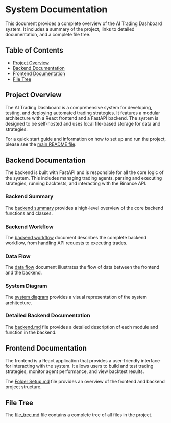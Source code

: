 # System Documentation

This document provides a complete overview of the AI Trading Dashboard system. It includes a summary of the project, links to detailed documentation, and a complete file tree.

## Table of Contents

* [Project Overview](#project-overview)
* [Backend Documentation](#backend-documentation)
* [Frontend Documentation](#frontend-documentation)
* [File Tree](#file-tree)

## Project Overview

The AI Trading Dashboard is a comprehensive system for developing, testing, and deploying automated trading strategies. It features a modular architecture with a React frontend and a FastAPI backend. The system is designed to be self-hosted and uses local file-based storage for data and strategies.

For a quick start guide and information on how to set up and run the project, please see the [main README file](readme.md).

## Backend Documentation

The backend is built with FastAPI and is responsible for all the core logic of the system. This includes managing trading agents, parsing and executing strategies, running backtests, and interacting with the Binance API.

### Backend Summary

The [backend summary](backend/backend%20summary.md) provides a high-level overview of the core backend functions and classes.

### Backend Workflow

The [backend workflow](backend/backendworkflow.md) document describes the complete backend workflow, from handling API requests to executing trades.

### Data Flow

The [data flow](backend/data%20flow.md) document illustrates the flow of data between the frontend and the backend.

### System Diagram

The [system diagram](backend/diagram.md) provides a visual representation of the system architecture.

### Detailed Backend Documentation

The [backend.md](backend/backend.md) file provides a detailed description of each module and function in the backend.

## Frontend Documentation

The frontend is a React application that provides a user-friendly interface for interacting with the system. It allows users to build and test trading strategies, monitor agent performance, and view backtest results.

The [Folder Setup.md](Folder%20Setup.md) file provides an overview of the frontend and backend project structure.

## File Tree

The [file_tree.md](file_tree.md) file contains a complete tree of all files in the project.
